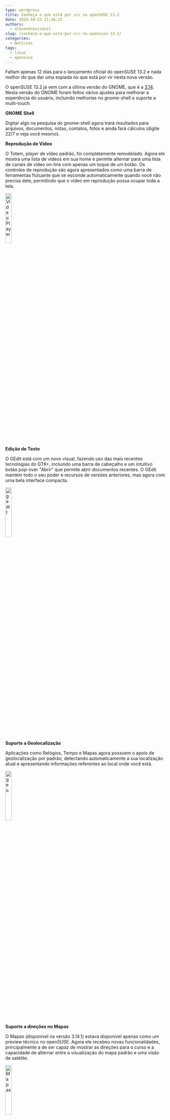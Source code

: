 ```yaml
---
type: wordpress
title: Conheça o que está por vir no openSUSE 13.2
date: 2014-10-23 11:36:23
authors:
  - alexandrevicenzi
slug: /conheca-o-que-esta-por-vir-no-opensuse-13-2/
categories:
  - Notícias
tags:
  - linux
  - opensuse
---
```


Faltam apenas 12 dias para o lançamento oficial do openSUSE 13.2 e nada melhor do que dar uma espiada no que está por vir nesta nova versão.

O openSUSE 13.2 já vem com a última versão do GNOME, que é a <a href="http://www.gnome.org/news/2014/09/gnome-3-14-released/">3.14</a>. Nesta versão do GNOME foram feitos vários ajustes para melhorar a experiência do usuário, incluindo melhorias no gnome-shell e suporte a multi-touch.

<strong>GNOME Shell</strong>

Digitar algo na pesquisa do gnome-shell agora trará resultados para arquivos, documentos, notas, contatos, fotos e ainda fará cálculos (digite 22/7 e veja você mesmo).

<strong>Reprodução de Vídeo</strong>

O Totem, player de vídeo padrão, foi completamente remodelado. Agora ele mostra uma lista de vídeos em sua home e permite alternar para uma lista de canais de vídeo on-line com apenas um toque de um botão. Os controles de reprodução são agora apresentados como uma barra de ferramentas flutuante que se esconde automaticamente quando você não precisa dele, permitindo que o vídeo em reprodução possa ocupar toda a tela.

<img src="https://en.opensuse.org/images/b/b9/OS1320_SPG_Totem-Web-Apple.png" alt="Video Player" width="20%" height="20%" />

<strong>Edição de Texto</strong>

O GEdit está com um novo visual, fazendo uso das mais recentes tecnologias do GTK+, incluindo uma barra de cabeçalho e um intuitivo botão pop-over "Abrir" que permite abrir documentos recentes. O GEdit mantém todo o seu poder e recursos de versões anteriores, mas agora com uma bela interface compacta.

<img src="https://en.opensuse.org/images/a/a4/OS1320_SPG_Gedit-menu2.png" alt="gedit" width="20%" height="20%" />

<strong>Suporte a Geolocalização</strong>

Aplicações como Relógios, Tempo e Mapas agora possuem o apoio de geolocalização por padrão, detectando automaticamente a sua localização atual e apresentando informações referentes ao local onde você está.

<img src="https://en.opensuse.org/images/3/36/OS1320_SPG_Geolocation.png" alt="geo" width="20%" height="20%" />

<strong>Suporte a direções no Mapas</strong>

O Mapas (disponível na versão 3.14.1) estava disponível apenas como um preview técnico no openSUSE. Agora ele recebeu novas funcionalidades, principalmente a de ser capaz de mostrar as direções para o curso e a capacidade de alternar entre a visualização do mapa padrão e uma visão de satélite.

<img src="https://en.opensuse.org/images/4/4a/OS1320_SPG_Maps-directions.png" alt="Mapas" width="20%" height="20%" />

<strong>Novos aplicativos</strong>

O Polari e o Music são os novos aplicativos padrão para IRC e gerenciamento e reprodução de músicas. O Polari substitui o xchat e o Music substitui o Rhythmbox, aplicativos padrão até a versão 13.1. O xchat e o Rhythmbox ainda estão disponíveis para instalação.

Eu particularmente estou ansioso para testar esta nova versão e você?

Via <a href="https://news.opensuse.org/2014/10/23/sneak-peek-into-gnome-on-opensuse-13-2/">openSUSE</a>.